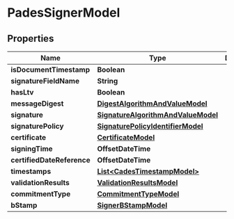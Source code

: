 

# PadesSignerModel


## Properties

| Name | Type | Description | Notes |
|------------ | ------------- | ------------- | -------------|
|**isDocumentTimestamp** | **Boolean** |  |  [optional] |
|**signatureFieldName** | **String** |  |  [optional] |
|**hasLtv** | **Boolean** |  |  [optional] |
|**messageDigest** | [**DigestAlgorithmAndValueModel**](DigestAlgorithmAndValueModel.md) |  |  [optional] |
|**signature** | [**SignatureAlgorithmAndValueModel**](SignatureAlgorithmAndValueModel.md) |  |  [optional] |
|**signaturePolicy** | [**SignaturePolicyIdentifierModel**](SignaturePolicyIdentifierModel.md) |  |  [optional] |
|**certificate** | [**CertificateModel**](CertificateModel.md) |  |  [optional] |
|**signingTime** | **OffsetDateTime** |  |  [optional] |
|**certifiedDateReference** | **OffsetDateTime** |  |  [optional] |
|**timestamps** | [**List&lt;CadesTimestampModel&gt;**](CadesTimestampModel.md) |  |  [optional] |
|**validationResults** | [**ValidationResultsModel**](ValidationResultsModel.md) |  |  [optional] |
|**commitmentType** | [**CommitmentTypeModel**](CommitmentTypeModel.md) |  |  [optional] |
|**bStamp** | [**SignerBStampModel**](SignerBStampModel.md) |  |  [optional] |



